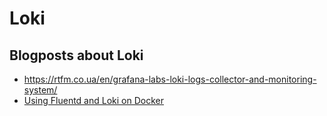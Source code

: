 # Loki

## Blogposts about Loki
- https://rtfm.co.ua/en/grafana-labs-loki-logs-collector-and-monitoring-system/
- [Using Fluentd and Loki on Docker](https://dev.to/thakkaryash94/docker-container-logs-using-fluentd-and-grafana-loki-a15)
